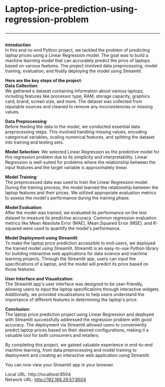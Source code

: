 # **Laptop-price-prediction-using-regression-problem** <hr>
**introduction** <br>
In this end-to-end Python project, we tackled the problem of predicting laptop prices using a Linear Regression model. The goal was to build a machine learning model that can accurately predict the price of laptops based on various features. The project involved data preprocessing, model training, evaluation, and finally deploying the model using Streamlit.

**Here are the key steps of the project**: <br>
**Data Collection**:<br>
We gathered a dataset containing information about various laptops, including features like processor type, RAM, storage capacity, graphics card, brand, screen size, and more. The dataset was collected from reputable sources and cleaned to remove any inconsistencies or missing values.

**Data Preprocessing**: <br>
Before feeding the data to the model, we conducted essential data preprocessing steps. This involved handling missing values, encoding categorical variables, scaling numerical features, and splitting the dataset into training and testing sets.

**Model Selection**: <br1>
We selected Linear Regression as the predictive model for this regression problem due to its simplicity and interpretability. Linear Regression is well-suited for problems where the relationship between the input features and the target variable is approximately linear.

**Model Training**: <br>
The preprocessed data was used to train the Linear Regression model. During the training process, the model learned the relationship between the laptop features and their prices. We utilized appropriate evaluation metrics to assess the model's performance during the training phase.

**Model Evaluation**:<br>
After the model was trained, we evaluated its performance on the test dataset to measure its predictive accuracy. Common regression evaluation metrics like Mean Absolute Error (MAE), Mean Squared Error (MSE), and R-squared were used to quantify the model's performance.

**Model Deployment using Streamlit**:<br>
To make the laptop price prediction accessible to end-users, we deployed the trained model using Streamlit. Streamlit is an easy-to-use Python library for building interactive web applications for data science and machine learning projects. Through the Streamlit app, users can input the specifications of a laptop, and the model will predict its price based on those features.

**User Interface and Visualization**: <br>
The Streamlit app's user interface was designed to be user-friendly, allowing users to input the laptop specifications through interactive widgets. Additionally, we provided visualizations to help users understand the importance of different features in determining the laptop's price.

**Conclusion**:<br>
The laptop price prediction project using Linear Regression and deployed with Streamlit successfully addressed the regression problem with good accuracy. The deployment via Streamlit allowed users to conveniently predict laptop prices based on their desired configurations, making it a valuable tool for both consumers and retailers.

By completing this project, we gained valuable experience in end-to-end machine learning, from data preprocessing and model training to deployment and creating an interactive web application using Streamlit. <br>

  You can now view your Streamlit app in your browser. <br>

  Local URL: http://localhost:8504 <br>
  Network URL: http://192.168.29.57:8504

